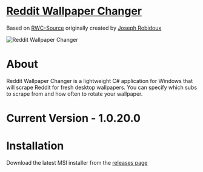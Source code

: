 # [Reddit Wallpaper Changer](https://www.reddit.com/r/rwallpaperchanger/)
Based on [RWC-Source](https://github.com/JosephRobidoux/RWC-Source) originally created by [Joseph Robidoux](https://github.com/JosephRobidoux)

![Reddit Wallpaper Changer](http://i.imgur.com/jVhWthE.jpg "Reddit Wallpaper Changer")

# About
Reddit Wallpaper Changer is a lightweight C# application for Windows that will scrape Reddit for fresh desktop wallpapers. You can specify which subs to scrape from and how often to rotate your wallpaper.

# Current Version - 1.0.20.0

# Installation
Download the latest MSI installer from the [releases page](https://github.com/qwertydog/Reddit-Wallpaper-Changer/releases)
